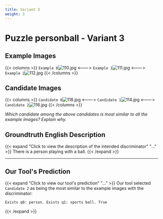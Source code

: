 ```yaml
---
title: Variant 3
weight: 3
---
```


# Puzzle personball - Variant 3

## Example Images
{{< columns >}}
`Example 0`![110.jpg](/natscene_data/images/110.jpg)
<--->
`Example 1`![111.jpg](/natscene_data/images/111.jpg)
<--->
`Example 2`![112.jpg](/natscene_data/images/112.jpg)
{{< /columns >}}

## Candidate Images
{{< columns >}}
`Candidate 0`![118.jpg](/natscene_data/images/118.jpg)
<--->
`Candidate 1`![114.jpg](/natscene_data/images/114.jpg)
<--->
`Candidate 2`![116.jpg](/natscene_data/images/116.jpg)
{{< /columns >}}

*Which candidate among the above candidates is most similar to all the example images? Explain why.*

## Groundtruth English Description

{{< expand "Click to view the description of the intended discriminator" "..." >}}
There is a person playing with a ball.
{{< /expand >}}

---



## Our Tool's Prediction

{{< expand "Click to view our tool's prediction" "..." >}}
Our tool selected `Candidate 2` as being the most similar to the example images with the discriminator:
```plaintext
Exists q0: person. Exists q1: sports ball. True
```
{{< /expand >}}
